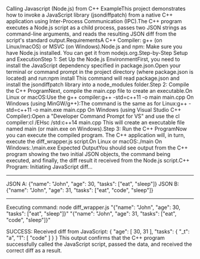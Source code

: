 Calling Javascript (Node.js) from C++ ExampleThis project demonstrates how to invoke a JavaScript library (jsondiffpatch) from a native C++ application using Inter-Process Communication (IPC).The C++ program executes a Node.js script as a child process, passes two JSON strings as command-line arguments, and reads the resulting JSON diff from the script's standard output.RequirementsA C++ Compiler: g++ (on Linux/macOS) or MSVC (on Windows).Node.js and npm: Make sure you have Node.js installed. You can get it from nodejs.org.Step-by-Step Setup and ExecutionStep 1: Set Up the Node.js EnvironmentFirst, you need to install the JavaScript dependency specified in package.json.Open your terminal or command prompt in the project directory (where package.json is located) and run:npm install
This command will read package.json and install the jsondiffpatch library into a node_modules folder.Step 2: Compile the C++ ProgramNext, compile the main.cpp file to create an executable.On Linux or macOS:Use the g++ compiler:g++ -std=c++11 -o main main.cpp
On Windows (using MinGW/g++):The command is the same as for Linux:g++ -std=c++11 -o main.exe main.cpp
On Windows (using Visual Studio C++ Compiler):Open a "Developer Command Prompt for VS" and use the cl compiler:cl /EHsc /std:c++14 main.cpp
This will create an executable file named main (or main.exe on Windows).Step 3: Run the C++ ProgramNow you can execute the compiled program. The C++ application will, in turn, execute the diff_wrapper.js script.On Linux or macOS:./main
On Windows:.\main.exe
Expected OutputYou should see output from the C++ program showing the two initial JSON objects, the command being executed, and finally, the diff result it received from the Node.js script.C++ Program: Initiating JavaScript diff...

---

JSON A: {"name": "John", "age": 30, "tasks": ["eat", "sleep"]}
JSON B: {"name": "John", "age": 31, "tasks": ["eat", "code", "sleep"]}

---

Executing command: node diff_wrapper.js "{\"name\": \"John\", \"age\": 30, \"tasks\": [\"eat\", \"sleep\"]}" "{\"name\": \"John\", \"age\": 31, \"tasks\": [\"eat\", \"code\", \"sleep\"]}"

SUCCESS: Received diff from JavaScript:
{
"age": [
30,
31
],
"tasks": {
"\_t": "a",
"1": [
"code"
]
}
}
This output confirms that the C++ program successfully called the JavaScript script, passed the data, and received the correct diff as a result.
